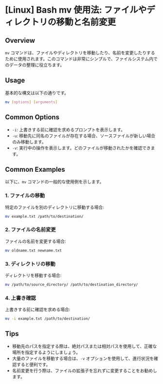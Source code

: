 # [Linux] Bash mv 使用法: ファイルやディレクトリの移動と名前変更

## Overview
`mv` コマンドは、ファイルやディレクトリを移動したり、名前を変更したりするために使用されます。このコマンドは非常にシンプルで、ファイルシステム内でのデータの整理に役立ちます。

## Usage
基本的な構文は以下の通りです。

```bash
mv [options] [arguments]
```

## Common Options
- `-i`: 上書きする前に確認を求めるプロンプトを表示します。
- `-u`: 移動先に同名のファイルが存在する場合、ソースファイルが新しい場合のみ移動します。
- `-v`: 実行中の操作を表示します。どのファイルが移動されたかを確認できます。

## Common Examples
以下に、`mv` コマンドの一般的な使用例を示します。

### 1. ファイルの移動
特定のファイルを別のディレクトリに移動する場合:

```bash
mv example.txt /path/to/destination/
```

### 2. ファイルの名前変更
ファイルの名前を変更する場合:

```bash
mv oldname.txt newname.txt
```

### 3. ディレクトリの移動
ディレクトリを移動する場合:

```bash
mv /path/to/source_directory/ /path/to/destination_directory/
```

### 4. 上書き確認
上書きする前に確認を求める場合:

```bash
mv -i example.txt /path/to/destination/
```

## Tips
- 移動先のパスを指定する際は、絶対パスまたは相対パスを使用して、正確な場所を指定するようにしましょう。
- 大量のファイルを移動する場合は、`-v` オプションを使用して、進行状況を確認すると便利です。
- 名前変更を行う際は、ファイルの拡張子を忘れずに変更することをお勧めします。